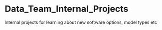 # Data_Team_Internal_Projects
Internal projects for learning about new software options, model types etc
